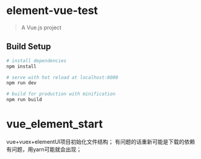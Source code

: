 # element-vue-test

> A Vue.js project

## Build Setup

``` bash
# install dependencies
npm install

# serve with hot reload at localhost:8080
npm run dev

# build for production with minification
npm run build
```

# vue_element_start

vue+vuex+elementUI项目初始化文件结构；
有问题的话重新可能是下载的依赖有问题，用yarn可能就会出现；